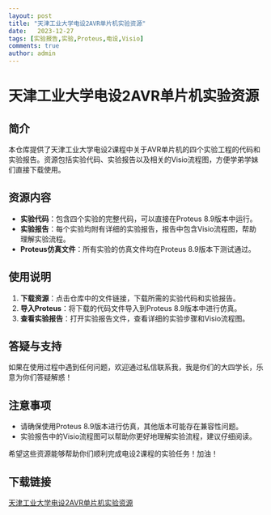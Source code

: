 ```yaml
---
layout: post
title: "天津工业大学电设2AVR单片机实验资源"
date:   2023-12-27
tags: [实验报告,实验,Proteus,电设,Visio]
comments: true
author: admin
---
```

# 天津工业大学电设2AVR单片机实验资源

## 简介

本仓库提供了天津工业大学电设2课程中关于AVR单片机的四个实验工程的代码和实验报告。资源包括实验代码、实验报告以及相关的Visio流程图，方便学弟学妹们直接下载使用。

## 资源内容

- **实验代码**：包含四个实验的完整代码，可以直接在Proteus 8.9版本中运行。
- **实验报告**：每个实验均附有详细的实验报告，报告中包含Visio流程图，帮助理解实验流程。
- **Proteus仿真文件**：所有实验的仿真文件均在Proteus 8.9版本下测试通过。

## 使用说明

1. **下载资源**：点击仓库中的文件链接，下载所需的实验代码和实验报告。
2. **导入Proteus**：将下载的代码文件导入到Proteus 8.9版本中进行仿真。
3. **查看实验报告**：打开实验报告文件，查看详细的实验步骤和Visio流程图。

## 答疑与支持

如果在使用过程中遇到任何问题，欢迎通过私信联系我，我是你们的大四学长，乐意为你们答疑解惑！

## 注意事项

- 请确保使用Proteus 8.9版本进行仿真，其他版本可能存在兼容性问题。
- 实验报告中的Visio流程图可以帮助你更好地理解实验流程，建议仔细阅读。

希望这些资源能够帮助你们顺利完成电设2课程的实验任务！加油！

## 下载链接

[天津工业大学电设2AVR单片机实验资源](https://pan.quark.cn/s/17fe0cea1073)